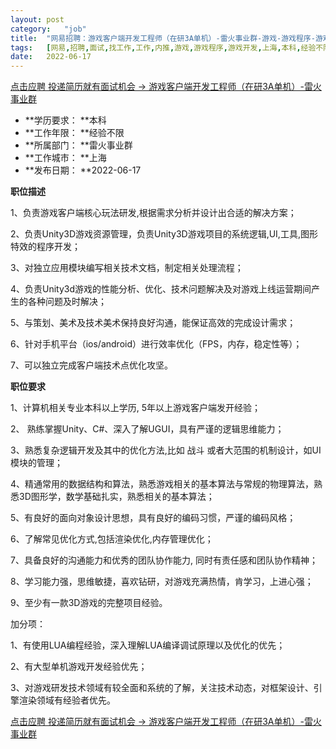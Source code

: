 ```yaml
---
layout:	post
category:	"job"
title:	"网易招聘：游戏客户端开发工程师（在研3A单机）-雷火事业群-游戏-游戏程序-游戏开发-上海本科经验不限"
tags:	[网易,招聘,面试,找工作,工作,内推,游戏,游戏程序,游戏开发,上海,本科,经验不限]
date:	2022-06-17
---
```


[点击应聘 投递简历就有面试机会 ->  游戏客户端开发工程师（在研3A单机）-雷火事业群](http://mobile.bole.netease.com/bole/boleDetail?id=37758&employeeId=346f03c3cda5f04c&key=all)



- **学历要求： **本科
- **工作年限： **经验不限
- **所属部门： **雷火事业群
- **工作城市： **上海
- **发布日期： **2022-06-17



**职位描述**

1、负责游戏客户端核心玩法研发,根据需求分析并设计出合适的解决方案；

2、负责Unity3D游戏资源管理，负责Unity3D游戏项目的系统逻辑,UI,工具,图形特效的程序开发；

3、对独立应用模块编写相关技术文档，制定相关处理流程；

4、负责Unity3d游戏的性能分析、优化、技术问题解决及对游戏上线运营期间产生的各种问题及时解决；

5、与策划、美术及技术美术保持良好沟通，能保证高效的完成设计需求；

6、针对手机平台（ios/android）进行效率优化（FPS，内存，稳定性等）；

7、可以独立完成客户端技术点优化攻坚。





**职位要求**

1、计算机相关专业本科以上学历, 5年以上游戏客户端发开经验；

2、 熟练掌握Unity、C#、深入了解UGUI，具有严谨的逻辑思维能力；

3、熟悉复杂逻辑开发及其中的优化方法,比如 战斗 或者大范围的机制设计，如UI模块的管理；

4、精通常用的数据结构和算法，熟悉游戏相关的基本算法与常规的物理算法，熟悉3D图形学，数学基础扎实，熟悉相关的基本算法；

5、有良好的面向对象设计思想，具有良好的编码习惯，严谨的编码风格；

6、了解常见优化方式,包括渲染优化,内存管理优化；

7、具备良好的沟通能力和优秀的团队协作能力, 同时有责任感和团队协作精神；

8、学习能力强，思维敏捷，喜欢钻研，对游戏充满热情，肯学习，上进心强；

9、至少有一款3D游戏的完整项目经验。



加分项：

1、有使用LUA编程经验，深入理解LUA编译调试原理以及优化的优先；

2、有大型单机游戏开发经验优先；

3、对游戏研发技术领域有较全面和系统的了解，关注技术动态，对框架设计、引擎渲染领域有经验者优先。



[点击应聘 投递简历就有面试机会 ->  游戏客户端开发工程师（在研3A单机）-雷火事业群](http://mobile.bole.netease.com/bole/boleDetail?id=37758&employeeId=346f03c3cda5f04c&key=all)